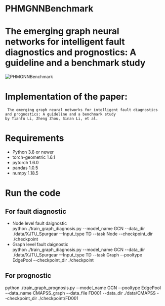# PHMGNNBenchmark
# The emerging graph neural networks for intelligent fault diagnostics and prognostics: A guideline and a benchmark study
![PHMGNNBenchmark](https://github.com/HazeDT/PHMGNNBenchmark/blob/main/logo2.png)


# Implementation of the paper:
     The emerging graph neural networks for intelligent fault diagnostics and prognostics: A guideline and a benchmark study
    by Tianfu Li, Zheng Zhou, Sinan Li, et al.
    
# Requirements
* Python 3.8 or newer
* torch-geometric 1.6.1
* pytorch  1.6.0
* pandas  1.0.5
* numpy  1.18.5

# Run the code
## For fault diagnostic
  * Node level fault daignostic <br>
  python  ./train_graph_diagnosis.py --model_name GCN --data_dir ./data/XJTU_Spurgear  --Input_type TD  --task Node   --checkpoint_dir ./checkpoint
  * Graph level fault daignostic <br>
  python  ./train_graph_diagnosis.py --model_name GCN --data_dir ./data/XJTU_Spurgear  --Input_type TD  --task Graph --pooltype EdgePool  --checkpoint_dir ./checkpoint
## For prognostic 
  python  ./train_graph_prognosis.py --model_name GCN --pooltype EdgePool --data_name CMAPSS_graph --data_file FD001 --data_dir ./data/CMAPSS --checkpoint_dir ./checkpoint/FD001

